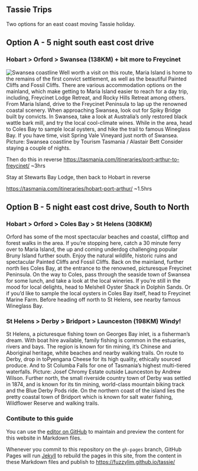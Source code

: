 ## Tassie Trips

Two options for an east coast moving Tassie holiday.

## Option A - 5 night south east cost drive 

### Hobart > Orford > Swansea (138KM) + bit more to Freycinet
![Swansea coastline](https://content.api.news/v3/images/bin/046d70f98a822c8f76793982adef34d0?width=650 "Swansea coastline by Tourism Tasmania / Alastair Bett")
Well worth a visit on this route, Maria Island is home to the remains of the first convict settlement, as well as the beautiful Painted Cliffs and Fossil Cliffs. There are various accommodation options on the mainland, which make getting to Maria Island easier to reach for a day trip, including, Freycinet Lodge Retreat, and Rocky Hills Retreat among others. From Maria Island, drive to the Freycinet Peninsula to lap up the renowned coastal scenery. When approaching Swansea, look out for Spiky Bridge built by convicts. In Swansea, take a look at Australia’s only restored black wattle bark mill, and try the local cool-climate wines. While in the area, head to Coles Bay to sample local oysters, and hike the trail to famous Wineglass Bay. If you have time, visit Spring Vale Vineyard just north of Swansea. Picture: Swansea coastline by Tourism Tasmania / Alastair Bett
Consider staying a couple of nights.

Then do this in reverse
https://tasmania.com/itineraries/port-arthur-to-freycinet/ ~3hrs

Stay at Stewarts Bay Lodge, then back to Hobart in reverse

https://tasmania.com/itineraries/hobart-port-arthur/ ~1.5hrs


## Option B - 5 night east cost drive, South to North
### Hobart > Orford > Coles Bay > St Helens (308KM)
Orford has some of the most spectacular beaches and coastal, clifftop and forest walks in the area. If you’re stopping here, catch a 30 minute ferry over to Maria Island, the up and coming underdog challenging popular Bruny Island further south. Enjoy the natural wildlife, historic ruins and spectacular Painted Cliffs and Fossil Cliffs. Back on the mainland, further north lies Coles Bay, at the entrance to the renowned, picturesque Freycinet Peninsula. On the way to Coles, pass through the seaside town of Swansea for some lunch, and take a look at the local wineries. If you’re still in the mood for local delights, head to Melshell Oyster Shack in Dolphin Sands. Or if you’d like to sample the local oysters in Coles Bay itself, head to Freycinet Marine Farm. Before heading off north to St Helens, see nearby famous Wineglass Bay.

### St Helens > Derby > Bridport > Launceston (198KM) Windy!
St Helens, a picturesque fishing town on Georges Bay inlet, is a fisherman’s dream. With boat hire available, family fishing is common in the estuaries, rivers and bays. The region is known for tin mining, it’s Chinese and Aboriginal heritage, white beaches and nearby walking trails. On route to Derby, drop in toPyengana Cheese for its high quality, ethically sourced produce. And to St Columba Falls for one of Tasmania’s highest multi-tiered waterfalls. Picture: Josef Chromy Estate outside Launceston by Andrew Wilson. Further north, the small riverside country town of Derby was settled in 1874, and is known for its tin mining, world-class mountain biking track and the Blue Derby Pods ride. On the northern coast of the island lies the pretty coastal town of Bridport which is known for salt water fishing, Wildflower Reserve and walking trails.


### Contibute to this guide

You can use the [editor on GitHub](https://github.com/fuzzylim/tassie/edit/gh-pages/index.md) to maintain and preview the content for this website in Markdown files.

Whenever you commit to this repository on the `gh-pages` branch, GitHub Pages will run [Jekyll](https://jekyllrb.com/) to rebuild the pages in this site, from the content in these Markdown files and publish to https://fuzzylim.github.io/tassie/
